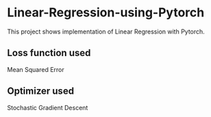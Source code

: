 # Linear-Regression-using-Pytorch

This project shows implementation of Linear Regression with Pytorch. 

## Loss function used

Mean Squared Error

## Optimizer used

Stochastic Gradient Descent

